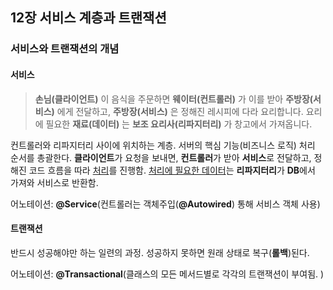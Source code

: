 ## 12장 서비스 계층과 트랜잭션

### 서비스와 트랜잭션의 개념
#### 서비스
> **손님(클라이언트)** 이 음식을 주문하면 **웨이터(컨트롤러)** 가 이를 받아 **주방장(서비스)** 에게 전달하고, **주방장(서비스)** 은 정해진 레시피에 다라 요리합니다. 요리에 필요한 **재료(데이터)** 는 **보조 요리사(리파지터리)** 가 창고에서 가져옵니다.  

컨트롤러와 리파지터리 사이에 위치하는 계층. 서버의 핵심 기능(비즈니스 로직) 처리 순서를 총괄한다. **클라이언트**가 요청을 보내면, **컨트롤러**가 받아 **서비스**로 전달하고, 정해진 코드 흐름을 따라 <u>처리</u>를 진행함. <u>처리에 필요한 데이터</u>는 **리파지터리**가 **DB**에서 가져와 서비스로 반환함.  

어노테이션: **@Service**(컨트롤러는 객체주입(**@Autowired**) 통해 서비스 객체 사용)
#### 트랜잭션
반드시 성공해야만 하는 일련의 과정. 성공하지 못하면 원래 상태로 복구(**롤백**)된다.

어노테이션: **@Transactional**(클래스의 모든 메서드별로 각각의 트랜잭션이 부여됨. )